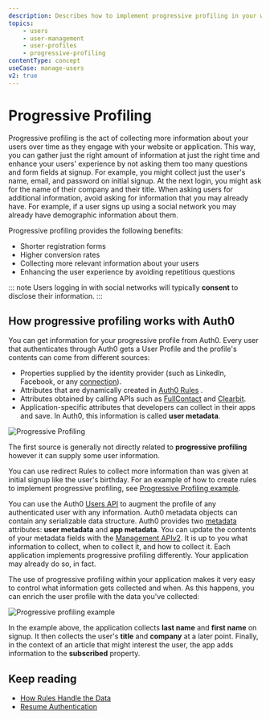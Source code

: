 ```yaml
---
description: Describes how to implement progressive profiling in your website or application.
topics:
    - users
    - user-management
    - user-profiles
    - progressive-profiling
contentType: concept
useCase: manage-users
v2: true
---
```

# Progressive Profiling

Progressive profiling is the act of collecting more information about your users over time as they engage with your website or application. This way, you can gather just the right amount of information at just the right time and enhance your users' experience by not asking them too many questions and form fields at signup. For example, you might collect just the user's name, email, and password on initial signup. At the next login, you might ask for the name of their company and their title. When asking users for additional information, avoid asking for information that you may already have. For example, if a user signs up using a social network you may already have demographic information about them. 

Progressive profiling provides the following benefits:

* Shorter registration forms
* Higher conversion rates
* Collecting more relevant information about your users
* Enhancing the user experience by avoiding repetitious questions

::: note
Users logging in with social networks will typically **consent** to disclose their information.
:::

## How progressive profiling works with Auth0

You can get information for your progressive profile from Auth0. Every user that authenticates through Auth0 gets a User Profile and the profile's contents can come from different sources:

* Properties supplied by the identity provider (such as LinkedIn, Facebook, or any [connection](/identityproviders)).
* Attributes that are dynamically created in [Auth0 Rules](/rules) .
* Attributes obtained by calling APIs such as [FullContact](https://www.fullcontact.com/) and [Clearbit](https://clearbit.com/).
* Application-specific attributes that developers can collect in their apps and save. In Auth0, this information is called **user metadata**.

![Progressive Profiling](/media/articles/user-profile/progressive-profiling.png)

The first source is generally not directly related to **progressive profiling** however it can supply some user information. 

You can use redirect Rules to collect more information than was given at initial signup like the user's birthday. For an example of how to create rules to implement progressive profiling, see [Progressive Profiling example](/rules/guides/redirect#progressive-profiling-example).

You can use the Auth0 [Users API](/api/v2#!/Users/patch_users_by_id) to augment the profile of any authenticated user with any information. Auth0 metadata objects can contain any serializable data structure. Auth0 provides two [metadata](/users/concepts/overview-user-metadata) attributes: **user metadata** and **app metadata**. You can update the contents of your metadata fields with the [Management APIv2](/api/management/v2). It is up to you what information to collect, when to collect it, and how to collect it. Each application implements progressive profiling differently. Your application may already do so, in fact. 

The use of progressive profiling within your application makes it very easy to control what information gets collected and when. As this happens, you can enrich the user profile with the data you've collected:

![Progressive profiling example](/media/articles/user-profile/progressive-profiling-example.png)

In the example above, the application collects **last name** and **first name** on signup. It then collects the user's **title** and **company** at a later point. Finally, in the context of an article that might interest the user, the app adds information to the **subscribed** property. 

## Keep reading

* [How Rules Handle the Data](https://github.com/auth0/rules/blob/master/redirect-rules/progressive-profiling/continue-from-update-profile-website.js)
* [Resume Authentication](/rules/guides/redirect#resume-authentication)